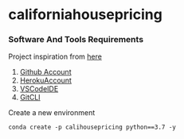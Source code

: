 # californiahousepricing

### Software And Tools Requirements

Project inspiration from [here](https://github.com/krishnaik06/bostonhousepricing)

1. [Github Account](https://github.com)
2. [HerokuAccount](https://heroku.com)
3. [VSCodeIDE](https://code.visualstudio.com/)
4. [GitCLI](https://git-scm.com/book/en/v2/Getting-Started-The-Command-Line)

Create a new environment

```
conda create -p calihousepricing python==3.7 -y
```